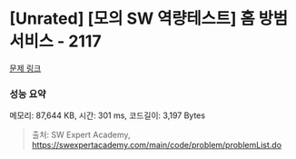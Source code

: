 # [Unrated] [모의 SW 역량테스트] 홈 방범 서비스 - 2117 

[문제 링크](https://swexpertacademy.com/main/code/problem/problemDetail.do?contestProbId=AV5V61LqAf8DFAWu) 

### 성능 요약

메모리: 87,644 KB, 시간: 301 ms, 코드길이: 3,197 Bytes



> 출처: SW Expert Academy, https://swexpertacademy.com/main/code/problem/problemList.do